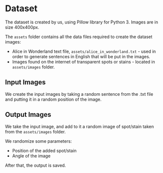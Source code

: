 # Dataset
The dataset is created by us, using Pillow library for Python 3.
Images are in size 400x400px.

The `assets` folder contains all the data files required to create the dataset images:
* Alice in Wonderland text file, `assets/alice_in_wonderland.txt` - used in order to generate sentences in English that will be put in the images.
* Images found on the internet of transparent spots or stains - located in `assets/images` folder.

## Input Images
We create the input images by taking a random sentence from the .txt file and putting it in a random position of the image.

## Output Images
We take the input image, and add to it a random image of spot/stain taken from the `assets/images` folder.

We randomize some parameters:
 * Position of the added spot/stain
 * Angle of the image

After that, the output is saved.
